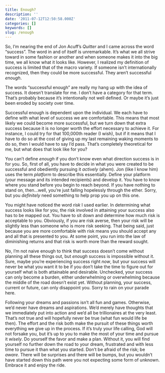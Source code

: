 ```yaml
---
title: Enough?
description: ''
date: '2011-07-12T12:50:58.000Z'
categories: []
keywords: []
slug: /enough
---
```


So, I’m nearing the end of Jon Acuff’s _Quitter_ and I came across the word “success”. The word in and of itself is unremarkable. It’s what we all strive toward in some fashion or another and when someone makes it into the big time, we all know what it looks like. However, I realized my definition of success is limited that of the macro variety. If someone isn’t internationally recognized, then they could be more successful. They aren’t successful _enough_.

The words “successful enough” are really my hang up with the idea of success. It doesn’t translate for me. I don’t have a category for that term. That’s probably because it’s intentionally not well defined. Or maybe it’s just been eroded by society over time.

Successful enough is dependent upon the individual. We each have to define with what level of success we are comfortable. This means that most likely we could become more successful, but we turn down that extra success because it is no longer worth the effort necessary to achieve it. For instance, I could try for that 100,000th reader (I wish), but if it means that I have to do so at the cost of giving up my last remaining waking moments to do so, then I would have to say I’d pass. That’s completely theoretical for me, but what does that look like for you?

You can’t define _enough_ if you don’t know even what direction success is in for you. So, first of all, you have to decide in what you were created to be successful and obediently pursuing it _actively_ (ahem). Jon (like I know him) uses the term _platform_ to describe this essentially. Define your platform (your message and its intended recipients) and develop it. You have to know where you stand before you begin to reach beyond. If you have nothing to stand on, then…well, you’re just falling hopelessly through the ether. Sorry, but you _definitely_ need something to help prop you up on this one.

You might have noticed the word _risk_ I used earlier. In determining what success looks like for you, the risk involved in attaining your success also has to be mapped out. You have to sit down and determine how much risk is acceptable to you. Obviously, if you are risk averse, then your risk will be slightly less than someone who is more risk seeking. That being said, just because you are more comfortable with risk means you should accept any and all that is presented to you. At some point, you run into the law of diminishing returns and that risk is worth more than the reward sought.

No, I’m not naive enough to think that success doesn’t come without planning all these things out, but _enough_ success is impossible without it. Sure, maybe you’re experiencing success right _now_, but your success will never be what you want it to be if you don’t take the time to figure out for yourself what is both attainable and desirable. Unchecked, your success can only become a burden, either underwhelming or overwhelming because the middle of the road doesn’t exist yet. Without planning, your success, current or future, can only disappoint you. Sorry to rain on your parade here.

Following your dreams and passions isn’t all fun and games. Otherwise, we’d never have dreams and aspirations. We’d merely have thoughts that we immediately put into action and we’d all be trillionaires at the very least. That’s not true and will hopefully never be true (what fun would life be then). The effort and the risk both make the pursuit of these things worth everything we give up in the process. If it’s truly your life calling, God will not forsake you, but it’s up to you to make the most of your time and pursue it _wisely_. Do yourself the favor and make a plan. Without it, you will find yourself no further down the road to your dream, frustrated and with less time to pursue it than what you started. Don’t be afraid of the risk; be _aware_. There will be surprises and there will be bumps, but you wouldn’t have started down this path were you not expecting some form of unknown. Embrace it and enjoy the ride.